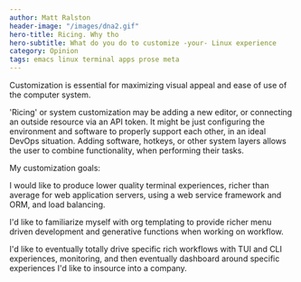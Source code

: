 ```yaml
---
author: Matt Ralston
header-image: "/images/dna2.gif"
hero-title: Ricing. Why tho
hero-subtitle: What do you do to customize -your- Linux experience
category: Opinion
tags: emacs linux terminal apps prose meta
---
```


Customization is essential for maximizing visual appeal and ease of use of the computer system.

'Ricing' or system customization may be adding a new editor, or connecting an outside resource via an API token. It might be just configuring the environment and software to properly support each other, in an ideal DevOps situation. Adding software, hotkeys, or other system layers allows the user to combine functionality, when performing their tasks. 



My customization goals:


I would like to produce lower quality terminal experiences, richer than average for web application servers, using a web service framework and ORM, and load balancing.


I'd like to familiarize myself with org templating to provide richer menu driven development and generative functions when working on workflow.

I'd like to eventually totally drive specific rich workflows with TUI and CLI experiences, monitoring, and then eventually dashboard around specific experiences I'd like to insource into a company.










